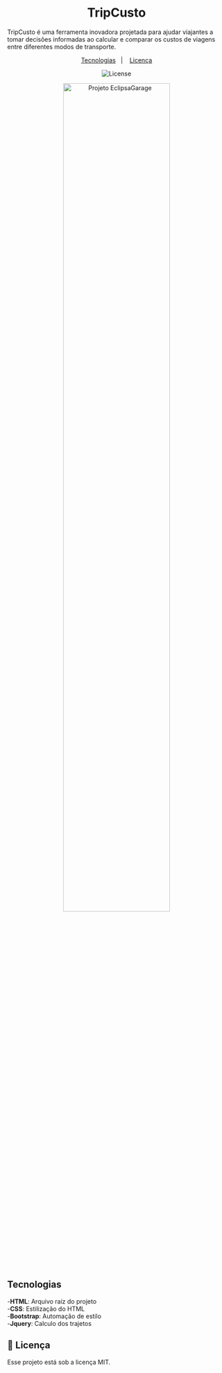 <h1 align= "center">TripCusto</h1>
 TripCusto é uma ferramenta inovadora projetada para ajudar viajantes a tomar decisões informadas ao calcular e comparar os custos de viagens entre diferentes modos de transporte.
 
<p align="center">
  <a href="#tecnologias">Tecnologias</a>&nbsp;&nbsp;&nbsp;|&nbsp;&nbsp;&nbsp;
  <a href="#memo-licença">Licença</a>
</p>
<p align="center">
  <img alt="License" src="https://img.shields.io/static/v1?label=license&message=MIT&color=49AA26&labelColor=000000">
</p>
<p align="center">
  <img alt="Projeto EclipsaGarage" src="images/Imagem do WhatsApp de 2024-07-15 à(s) 18.27.07_33a52f99" width="70%">
</p>

## Tecnologias
-**HTML**: Arquivo raíz do projeto<br>
-**CSS**: Estilização do HTML<br>
-**Bootstrap**: Automação de estilo <br>
-**Jquery**: Calculo dos trajetos<br>

## :memo: Licença

Esse projeto está sob a licença MIT.
